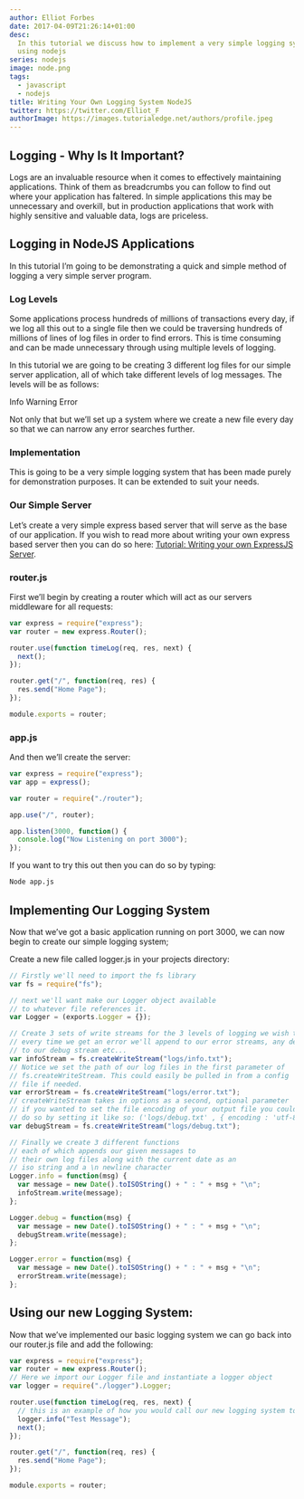 ```yaml
---
author: Elliot Forbes
date: 2017-04-09T21:26:14+01:00
desc:
  In this tutorial we discuss how to implement a very simple logging system
  using nodejs
series: nodejs
image: node.png
tags:
  - javascript
  - nodejs
title: Writing Your Own Logging System NodeJS
twitter: https://twitter.com/Elliot_F
authorImage: https://images.tutorialedge.net/authors/profile.jpeg
---
```


## Logging - Why Is It Important?

Logs are an invaluable resource when it comes to effectively maintaining
applications. Think of them as breadcrumbs you can follow to find out where your
application has faltered. In simple applications this may be unnecessary and
overkill, but in production applications that work with highly sensitive and
valuable data, logs are priceless.

## Logging in NodeJS Applications

In this tutorial I’m going to be demonstrating a quick and simple method of
logging a very simple server program.

### Log Levels

Some applications process hundreds of millions of transactions every day, if we
log all this out to a single file then we could be traversing hundreds of
millions of lines of log files in order to find errors. This is time consuming
and can be made unnecessary through using multiple levels of logging.

In this tutorial we are going to be creating 3 different log files for our
simple server application, all of which take different levels of log messages.
The levels will be as follows:

Info Warning Error

Not only that but we’ll set up a system where we create a new file every day so
that we can narrow any error searches further.

### Implementation

This is going to be a very simple logging system that has been made purely for
demonstration purposes. It can be extended to suit your needs.

### Our Simple Server

Let’s create a very simple express based server that will serve as the base of
our application. If you wish to read more about writing your own express based
server then you can do so here:
[Tutorial: Writing your own ExpressJS Server](/javascript/nodejs/creating-a-webserver-with-nodejs/).

### router.js

First we’ll begin by creating a router which will act as our servers middleware
for all requests:

```js
var express = require("express");
var router = new express.Router();

router.use(function timeLog(req, res, next) {
  next();
});

router.get("/", function(req, res) {
  res.send("Home Page");
});

module.exports = router;
```

### app.js

And then we’ll create the server:

```js
var express = require("express");
var app = express();

var router = require("./router");

app.use("/", router);

app.listen(3000, function() {
  console.log("Now Listening on port 3000");
});
```

If you want to try this out then you can do so by typing:

```bash
Node app.js
```

## Implementing Our Logging System

Now that we’ve got a basic application running on port 3000, we can now begin to
create our simple logging system;

Create a new file called logger.js in your projects directory:

```js
// Firstly we'll need to import the fs library
var fs = require("fs");

// next we'll want make our Logger object available
// to whatever file references it.
var Logger = (exports.Logger = {});

// Create 3 sets of write streams for the 3 levels of logging we wish to do
// every time we get an error we'll append to our error streams, any debug message
// to our debug stream etc...
var infoStream = fs.createWriteStream("logs/info.txt");
// Notice we set the path of our log files in the first parameter of
// fs.createWriteStream. This could easily be pulled in from a config
// file if needed.
var errorStream = fs.createWriteStream("logs/error.txt");
// createWriteStream takes in options as a second, optional parameter
// if you wanted to set the file encoding of your output file you could
// do so by setting it like so: ('logs/debug.txt' , { encoding : 'utf-8' });
var debugStream = fs.createWriteStream("logs/debug.txt");

// Finally we create 3 different functions
// each of which appends our given messages to
// their own log files along with the current date as an
// iso string and a \n newline character
Logger.info = function(msg) {
  var message = new Date().toISOString() + " : " + msg + "\n";
  infoStream.write(message);
};

Logger.debug = function(msg) {
  var message = new Date().toISOString() + " : " + msg + "\n";
  debugStream.write(message);
};

Logger.error = function(msg) {
  var message = new Date().toISOString() + " : " + msg + "\n";
  errorStream.write(message);
};
```

## Using our new Logging System:

Now that we’ve implemented our basic logging system we can go back into our
router.js file and add the following:

```js
var express = require("express");
var router = new express.Router();
// Here we import our Logger file and instantiate a logger object
var logger = require("./logger").Logger;

router.use(function timeLog(req, res, next) {
  // this is an example of how you would call our new logging system to log an info message
  logger.info("Test Message");
  next();
});

router.get("/", function(req, res) {
  res.send("Home Page");
});

module.exports = router;
```
